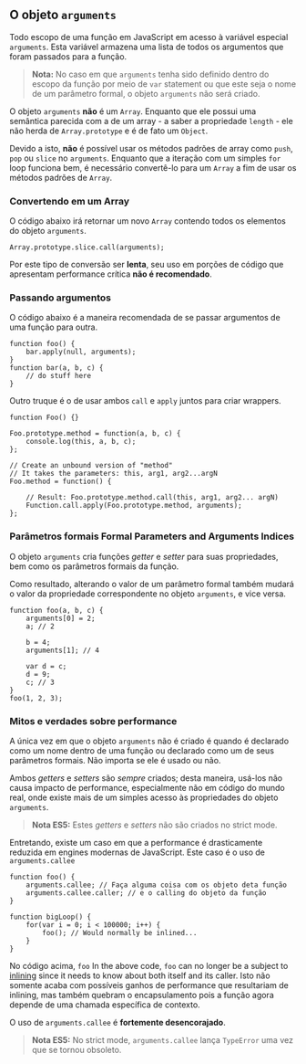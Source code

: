 ## O objeto `arguments`

Todo escopo de uma função em JavaScript em acesso à variável especial `arguments`.
Esta variável armazena uma lista de todos os argumentos que foram passados para a função.

> **Nota:** No caso em que `arguments` tenha sido definido dentro do escopo da função por meio 
> de `var` statement ou que este seja o nome de um parâmetro formal, o objeto `arguments` não será criado.

O objeto `arguments` **não** é um `Array`. Enquanto que ele possui uma semântica
parecida com a de um array - a saber a propriedade `length` - ele não herda de `Array.prototype`
e é de fato um `Object`.

Devido a isto, **não** é possível usar os métodos padrões de array como `push`,
`pop` ou `slice` no `arguments`. Enquanto que a iteração com um simples `for` loop funciona bem,
é necessário convertê-lo para um `Array`  a fim de usar os métodos padrões de `Array`.

### Convertendo em um Array

O código abaixo irá retornar um novo `Array` contendo todos os elementos do
objeto  `arguments`.

    Array.prototype.slice.call(arguments);

Por este tipo de conversão ser **lenta**, seu uso em porções de código que apresentam performance crítica **não é recomendado**.

### Passando argumentos

O código abaixo é a maneira recomendada de se passar argumentos de uma função para outra.

    function foo() {
        bar.apply(null, arguments);
    }
    function bar(a, b, c) {
        // do stuff here
    }

Outro truque é o de usar ambos `call` e `apply` juntos para criar wrappers.

    function Foo() {}

    Foo.prototype.method = function(a, b, c) {
        console.log(this, a, b, c);
    };

    // Create an unbound version of "method" 
    // It takes the parameters: this, arg1, arg2...argN
    Foo.method = function() {

        // Result: Foo.prototype.method.call(this, arg1, arg2... argN)
        Function.call.apply(Foo.prototype.method, arguments);
    };


### Parâmetros formais Formal Parameters and Arguments Indices

O objeto `arguments` cria funções *getter* e *setter* para suas propriedades,
bem como os parâmetros formais da função.

Como resultado, alterando o valor de um parâmetro formal também mudará o valor
da propriedade correspondente no objeto `arguments`, e vice versa.

    function foo(a, b, c) {
        arguments[0] = 2;
        a; // 2

        b = 4;
        arguments[1]; // 4

        var d = c;
        d = 9;
        c; // 3
    }
    foo(1, 2, 3);

### Mitos e verdades sobre performance

A única vez em que o objeto `arguments` não é criado é quando é declarado como um nome dentro de uma função 
ou declarado como um de seus parâmetros formais. Não importa se ele é usado ou não.

Ambos *getters* e *setters* são *sempre* criados; desta maneira, usá-los não causa impacto
de performance, especialmente não em código do mundo real, onde existe mais de um simples
acesso às  propriedades do objeto `arguments`.

> **Nota ES5:** Estes *getters* e *setters* não são criados no strict mode.

Entretando, existe um caso em que a performance é drasticamente reduzida
em engines modernas de JavaScript. Este caso é o uso de `arguments.callee`

    function foo() {
        arguments.callee; // Faça alguma coisa com os objeto deta função
        arguments.callee.caller; // e o calling do objeto da função
    }

    function bigLoop() {
        for(var i = 0; i < 100000; i++) {
            foo(); // Would normally be inlined...
        }
    }

No código acima, `foo` 
In the above code, `foo` can no longer be a subject to [inlining][1] since it 
needs to know about both itself and its caller. 
Isto não somente acaba com possíveis ganhos de performance que resultariam de inlining,
mas também quebram o encapsulamento pois a função agora depende de uma chamada específica de contexto.

O uso de `arguments.callee` é **fortemente desencorajado**.

> **Nota ES5:** No strict mode, `arguments.callee` lança `TypeError` uma vez que 
> se tornou obsoleto.

[1]: http://en.wikipedia.org/wiki/Inlining


